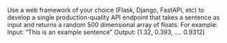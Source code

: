 Use a web framework of your choice (Flask, Django, FastAPI, etc) to develop a single
production-quality API endpoint that takes a sentence as input and returns a random 500
dimensional array of floats. For example:
Input: “This is an example sentence”
Output: [1.32, 0.393, .... 0.9312]






